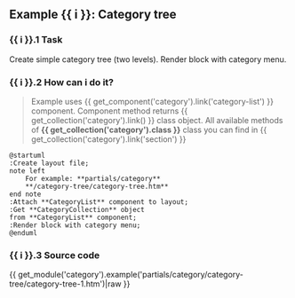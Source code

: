 ## Example {{ i }}: Category tree

### {{ i }}.1 Task

Create simple category tree (two levels).
Render block with category menu.

### {{ i }}.2 How can i do it?

> Example uses {{ get_component('category').link('category-list') }} component.
Component method returns {{ get_collection('category').link() }} class object.
All available methods of **{{ get_collection('category').class }}** class you can find in {{ get_collection('category').link('section') }}

```plantuml
@startuml
:Create layout file;
note left
    For example: **partials/category**
    **/category-tree/category-tree.htm**
end note
:Attach **CategoryList** component to layout;
:Get **CategoryCollection** object
from **CategoryList** component;
:Render block with category menu;
@enduml
```

### {{ i }}.3 Source code

{{ get_module('category').example('partials/category/category-tree/category-tree-1.htm')|raw }}
